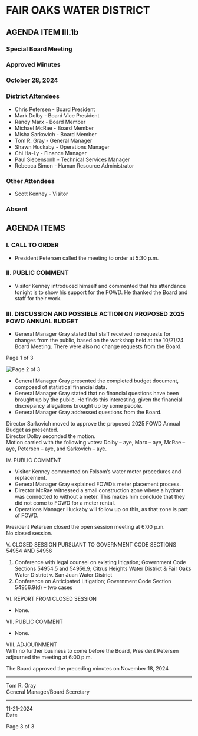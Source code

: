 <!-- Page 1 -->
# FAIR OAKS WATER DISTRICT

## AGENDA ITEM III.1b  
### Special Board Meeting  
### Approved Minutes  
### October 28, 2024  

### District Attendees  
- Chris Petersen - Board President  
- Mark Dolby - Board Vice President  
- Randy Marx - Board Member  
- Michael McRae - Board Member  
- Misha Sarkovich - Board Member  
- Tom R. Gray - General Manager  
- Shawn Huckaby - Operations Manager  
- Chi Ha-Ly - Finance Manager  
- Paul Siebensonh - Technical Services Manager  
- Rebecca Simon - Human Resource Administrator  

### Other Attendees  
- Scott Kenney - Visitor  

### Absent  

## AGENDA ITEMS  

### I. CALL TO ORDER  
- President Petersen called the meeting to order at 5:30 p.m.  

### II. PUBLIC COMMENT  
- Visitor Kenney introduced himself and commented that his attendance tonight is to show his support for the FOWD. He thanked the Board and staff for their work.  

### III. DISCUSSION AND POSSIBLE ACTION ON PROPOSED 2025 FOWD ANNUAL BUDGET  
- General Manager Gray stated that staff received no requests for changes from the public, based on the workshop held at the 10/21/24 Board Meeting. There were also no change requests from the Board.  

Page 1 of 3
<!-- Page 2 -->
![Page 2 of 3](attachment://page2of3.png)

- General Manager Gray presented the completed budget document, composed of statistical financial data.
- General Manager Gray stated that no financial questions have been brought up by the public. He finds this interesting, given the financial discrepancy allegations brought up by some people.
- General Manager Gray addressed questions from the Board.

Director Sarkovich moved to approve the proposed 2025 FOWD Annual Budget as presented.  
Director Dolby seconded the motion.  
Motion carried with the following votes: Dolby – aye, Marx – aye, McRae – aye, Petersen – aye, and Sarkovich – aye.

IV. PUBLIC COMMENT
- Visitor Kenney commented on Folsom’s water meter procedures and replacement.
- General Manager Gray explained FOWD’s meter placement process.
- Director McRae witnessed a small construction zone where a hydrant was connected to without a meter. This makes him conclude that they did not come to FOWD for a meter rental.
- Operations Manager Huckaby will follow up on this, as that zone is part of FOWD.

President Petersen closed the open session meeting at 6:00 p.m.  
No closed session.

V. CLOSED SESSION PURSUANT TO GOVERNMENT CODE SECTIONS 54954 AND 54956
1. Conference with legal counsel on existing litigation; Government Code Sections 54954.5 and 54956.9; Citrus Heights Water District & Fair Oaks Water District v. San Juan Water District
2. Conference on Anticipated Litigation; Government Code Section 54956.9(d) – two cases

VI. REPORT FROM CLOSED SESSION
- None.

VII. PUBLIC COMMENT
- None.

VIII. ADJOURNMENT  
With no further business to come before the Board, President Petersen adjourned the meeting at 6:00 p.m.
<!-- Page 3 -->
The Board approved the preceding minutes on November 18, 2024  
_________________________  
Tom R. Gray  
General Manager/Board Secretary  
_________________________  
11-21-2024  
Date  

Page 3 of 3  
